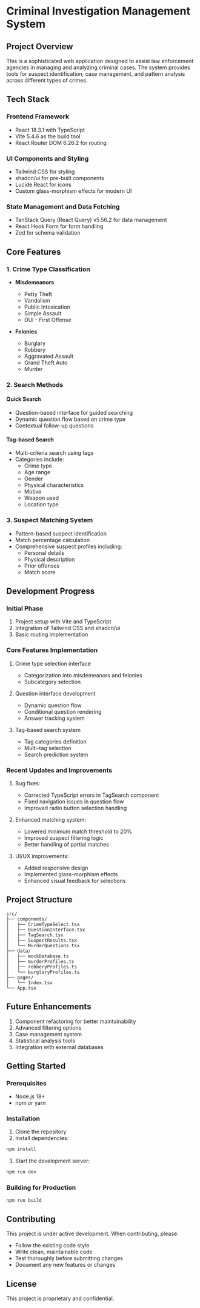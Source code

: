 # Criminal Investigation Management System

## Project Overview
This is a sophisticated web application designed to assist law enforcement agencies in managing and analyzing criminal cases. The system provides tools for suspect identification, case management, and pattern analysis across different types of crimes.

## Tech Stack

### Frontend Framework
- React 18.3.1 with TypeScript
- Vite 5.4.6 as the build tool
- React Router DOM 6.26.2 for routing

### UI Components and Styling
- Tailwind CSS for styling
- shadcn/ui for pre-built components
- Lucide React for icons
- Custom glass-morphism effects for modern UI

### State Management and Data Fetching
- TanStack Query (React Query) v5.56.2 for data management
- React Hook Form for form handling
- Zod for schema validation

## Core Features

### 1. Crime Type Classification
- **Misdemeanors**
  - Petty Theft
  - Vandalism
  - Public Intoxication
  - Simple Assault
  - DUI - First Offense

- **Felonies**
  - Burglary
  - Robbery
  - Aggravated Assault
  - Grand Theft Auto
  - Murder

### 2. Search Methods
#### Quick Search
- Question-based interface for guided searching
- Dynamic question flow based on crime type
- Contextual follow-up questions

#### Tag-based Search
- Multi-criteria search using tags
- Categories include:
  - Crime type
  - Age range
  - Gender
  - Physical characteristics
  - Motive
  - Weapon used
  - Location type

### 3. Suspect Matching System
- Pattern-based suspect identification
- Match percentage calculation
- Comprehensive suspect profiles including:
  - Personal details
  - Physical description
  - Prior offenses
  - Match score

## Development Progress

### Initial Phase
1. Project setup with Vite and TypeScript
2. Integration of Tailwind CSS and shadcn/ui
3. Basic routing implementation

### Core Features Implementation
1. Crime type selection interface
   - Categorization into misdemeanors and felonies
   - Subcategory selection

2. Question interface development
   - Dynamic question flow
   - Conditional question rendering
   - Answer tracking system

3. Tag-based search system
   - Tag categories definition
   - Multi-tag selection
   - Search prediction system

### Recent Updates and Improvements
1. Bug fixes:
   - Corrected TypeScript errors in TagSearch component
   - Fixed navigation issues in question flow
   - Improved radio button selection handling

2. Enhanced matching system:
   - Lowered minimum match threshold to 20%
   - Improved suspect filtering logic
   - Better handling of partial matches

3. UI/UX improvements:
   - Added responsive design
   - Implemented glass-morphism effects
   - Enhanced visual feedback for selections

## Project Structure
```
src/
├── components/
│   ├── CrimeTypeSelect.tsx
│   ├── QuestionInterface.tsx
│   ├── TagSearch.tsx
│   ├── SuspectResults.tsx
│   └── MurderQuestions.tsx
├── data/
│   ├── mockDatabase.ts
│   ├── murderProfiles.ts
│   ├── robberyProfiles.ts
│   └── burglaryProfiles.ts
├── pages/
│   └── Index.tsx
└── App.tsx
```

## Future Enhancements
1. Component refactoring for better maintainability
2. Advanced filtering options
3. Case management system
4. Statistical analysis tools
5. Integration with external databases

## Getting Started

### Prerequisites
- Node.js 18+
- npm or yarn

### Installation
1. Clone the repository
2. Install dependencies:
```bash
npm install
```

3. Start the development server:
```bash
npm run dev
```

### Building for Production
```bash
npm run build
```

## Contributing
This project is under active development. When contributing, please:
- Follow the existing code style
- Write clean, maintainable code
- Test thoroughly before submitting changes
- Document any new features or changes

## License
This project is proprietary and confidential.